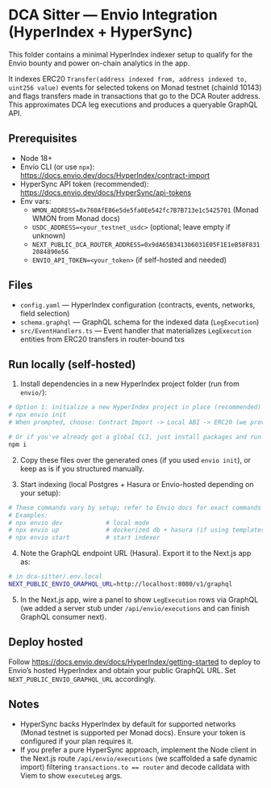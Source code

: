 # DCA Sitter — Envio Integration (HyperIndex + HyperSync)

This folder contains a minimal HyperIndex indexer setup to qualify for the Envio bounty and power on-chain analytics in the app.

It indexes ERC20 `Transfer(address indexed from, address indexed to, uint256 value)` events for selected tokens on Monad testnet (chainId 10143) and flags transfers made in transactions that go to the DCA Router address. This approximates DCA leg executions and produces a queryable GraphQL API.

## Prerequisites
- Node 18+
- Envio CLI (or use `npx`): https://docs.envio.dev/docs/HyperIndex/contract-import
- HyperSync API token (recommended): https://docs.envio.dev/docs/HyperSync/api-tokens
- Env vars:
  - `WMON_ADDRESS=0x760AfE86e5de5fa0Ee542fc7B7B713e1c5425701` (Monad WMON from Monad docs)
  - `USDC_ADDRESS=<your_testnet_usdc>` (optional; leave empty if unknown)
  - `NEXT_PUBLIC_DCA_ROUTER_ADDRESS=0x9dA65B3413b6031E05F1E1eB58F8312084890e56`
  - `ENVIO_API_TOKEN=<your_token>` (if self-hosted and needed)

## Files
- `config.yaml` — HyperIndex configuration (contracts, events, networks, field selection)
- `schema.graphql` — GraphQL schema for the indexed data (`LegExecution`)
- `src/EventHandlers.ts` — Event handler that materializes `LegExecution` entities from ERC20 transfers in router-bound txs

## Run locally (self-hosted)
1) Install dependencies in a new HyperIndex project folder (run from `envio/`):

```bash
# Option 1: initialize a new HyperIndex project in place (recommended)
# npx envio init
# When prompted, choose: Contract Import -> Local ABI -> ERC20 (we provide handler code already)

# Or if you've already got a global CLI, just install packages and run
npm i
```

2) Copy these files over the generated ones (if you used `envio init`), or keep as is if you structured manually.

3) Start indexing (local Postgres + Hasura or Envio-hosted depending on your setup):

```bash
# These commands vary by setup; refer to Envio docs for exact commands
# Examples:
# npx envio dev            # local mode
# npx envio up             # dockerized db + hasura (if using templates)
# npx envio start          # start indexer
```

4) Note the GraphQL endpoint URL (Hasura). Export it to the Next.js app as:

```bash
# in dca-sitter/.env.local
NEXT_PUBLIC_ENVIO_GRAPHQL_URL=http://localhost:8080/v1/graphql
```

5) In the Next.js app, wire a panel to show `LegExecution` rows via GraphQL (we added a server stub under `/api/envio/executions` and can finish GraphQL consumer next).

## Deploy hosted
Follow https://docs.envio.dev/docs/HyperIndex/getting-started to deploy to Envio’s hosted HyperIndex and obtain your public GraphQL URL. Set `NEXT_PUBLIC_ENVIO_GRAPHQL_URL` accordingly.

## Notes
- HyperSync backs HyperIndex by default for supported networks (Monad testnet is supported per Monad docs). Ensure your token is configured if your plan requires it.
- If you prefer a pure HyperSync approach, implement the Node client in the Next.js route `/api/envio/executions` (we scaffolded a safe dynamic import) filtering `transactions.to == router` and decode calldata with Viem to show `executeLeg` args.
